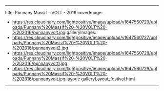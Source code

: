 
---
title: Punnany Massif - VOLT - 2016
coverImage:
  - https://res.cloudinary.com/lightpositive/image/upload/v1647560729/uploads/Punnany%20Massif%20-%20VOLT%20-%202016/punnanyvolt.jpg
galleryImages:
   - https://res.cloudinary.com/lightpositive/image/upload/v1647560727/uploads/Punnany%20Massif%20-%20VOLT%20-%202016/punnanyvolt2.jpg
   - https://res.cloudinary.com/lightpositive/image/upload/v1647560728/uploads/Punnany%20Massif%20-%20VOLT%20-%202016/punnanyvolt1.jpg
   - https://res.cloudinary.com/lightpositive/image/upload/v1647560729/uploads/Punnany%20Massif%20-%20VOLT%20-%202016/punnanyvolt.jpg
layout: galleryLayout_festival.html
---
